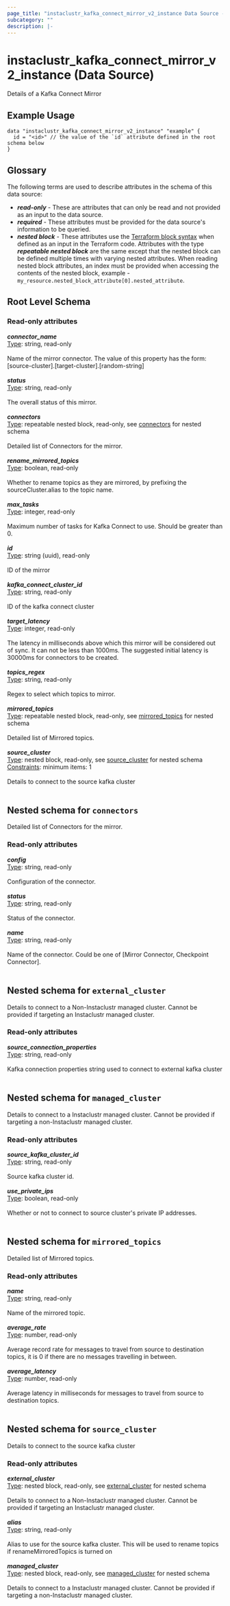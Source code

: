 ```yaml
---
page_title: "instaclustr_kafka_connect_mirror_v2_instance Data Source - terraform-provider-instaclustr"
subcategory: ""
description: |-
---
```


# instaclustr_kafka_connect_mirror_v2_instance (Data Source)
Details of a Kafka Connect Mirror
## Example Usage
```
data "instaclustr_kafka_connect_mirror_v2_instance" "example" { 
  id = "<id>" // the value of the `id` attribute defined in the root schema below
}
```
## Glossary
The following terms are used to describe attributes in the schema of this data source:
- **_read-only_** - These are attributes that can only be read and not provided as an input to the data source.
- **_required_** - These attributes must be provided for the data source's information to be queried.
- **_nested block_** - These attributes use the [Terraform block syntax](https://www.terraform.io/language/attr-as-blocks) when defined as an input in the Terraform code. Attributes with the type **_repeatable nested block_** are the same except that the nested block can be defined multiple times with varying nested attributes. When reading nested block attributes, an index must be provided when accessing the contents of the nested block, example - `my_resource.nested_block_attribute[0].nested_attribute`.
## Root Level Schema
### Read-only attributes
*___connector_name___*<br>
<ins>Type</ins>: string, read-only<br>
<br>Name of the mirror connector. The value of this property has the form: [source-cluster].[target-cluster].[random-string]<br><br>
*___status___*<br>
<ins>Type</ins>: string, read-only<br>
<br>The overall status of this mirror.<br><br>
*___connectors___*<br>
<ins>Type</ins>: repeatable nested block, read-only, see [connectors](#nested--connectors) for nested schema<br>
<br>Detailed list of Connectors for the mirror.<br><br>
*___rename_mirrored_topics___*<br>
<ins>Type</ins>: boolean, read-only<br>
<br>Whether to rename topics as they are mirrored, by prefixing the sourceCluster.alias to the topic name.<br><br>
*___max_tasks___*<br>
<ins>Type</ins>: integer, read-only<br>
<br>Maximum number of tasks for Kafka Connect to use. Should be greater than 0.<br><br>
*___id___*<br>
<ins>Type</ins>: string (uuid), read-only<br>
<br>ID of the mirror<br><br>
*___kafka_connect_cluster_id___*<br>
<ins>Type</ins>: string, read-only<br>
<br>ID of the kafka connect cluster<br><br>
*___target_latency___*<br>
<ins>Type</ins>: integer, read-only<br>
<br>The latency in milliseconds above which this mirror will be considered out of sync. It can not be less than 1000ms. The suggested initial latency is 30000ms  for connectors to be created.<br><br>
*___topics_regex___*<br>
<ins>Type</ins>: string, read-only<br>
<br>Regex to select which topics to mirror.<br><br>
*___mirrored_topics___*<br>
<ins>Type</ins>: repeatable nested block, read-only, see [mirrored_topics](#nested--mirrored_topics) for nested schema<br>
<br>Detailed list of Mirrored topics.<br><br>
*___source_cluster___*<br>
<ins>Type</ins>: nested block, read-only, see [source_cluster](#nested--source_cluster) for nested schema<br>
<ins>Constraints</ins>: minimum items: 1<br><br>Details to connect to the source kafka cluster<br><br>
<a id="nested--connectors"></a>
## Nested schema for `connectors`
Detailed list of Connectors for the mirror.<br>
### Read-only attributes
*___config___*<br>
<ins>Type</ins>: string, read-only<br>
<br>Configuration of the connector.<br><br>
*___status___*<br>
<ins>Type</ins>: string, read-only<br>
<br>Status of the connector.<br><br>
*___name___*<br>
<ins>Type</ins>: string, read-only<br>
<br>Name of the connector. Could be one of [Mirror Connector, Checkpoint Connector].<br><br>
<a id="nested--external_cluster"></a>
## Nested schema for `external_cluster`
Details to connect to a Non-Instaclustr managed cluster. Cannot be provided if targeting an Instaclustr managed cluster.<br>
### Read-only attributes
*___source_connection_properties___*<br>
<ins>Type</ins>: string, read-only<br>
<br>Kafka connection properties string used to connect to external kafka cluster<br><br>
<a id="nested--managed_cluster"></a>
## Nested schema for `managed_cluster`
Details to connect to a Instaclustr managed cluster. Cannot be provided if targeting a non-Instaclustr managed cluster.<br>
### Read-only attributes
*___source_kafka_cluster_id___*<br>
<ins>Type</ins>: string, read-only<br>
<br>Source kafka cluster id.<br><br>
*___use_private_ips___*<br>
<ins>Type</ins>: boolean, read-only<br>
<br>Whether or not to connect to source cluster's private IP addresses.<br><br>
<a id="nested--mirrored_topics"></a>
## Nested schema for `mirrored_topics`
Detailed list of Mirrored topics.<br>
### Read-only attributes
*___name___*<br>
<ins>Type</ins>: string, read-only<br>
<br>Name of the mirrored topic.<br><br>
*___average_rate___*<br>
<ins>Type</ins>: number, read-only<br>
<br>Average record rate for messages to travel from source to destination topics, it is 0 if there are no messages travelling in between.<br><br>
*___average_latency___*<br>
<ins>Type</ins>: number, read-only<br>
<br>Average latency in milliseconds for messages to travel from source to destination topics.<br><br>
<a id="nested--source_cluster"></a>
## Nested schema for `source_cluster`
Details to connect to the source kafka cluster<br>
### Read-only attributes
*___external_cluster___*<br>
<ins>Type</ins>: nested block, read-only, see [external_cluster](#nested--external_cluster) for nested schema<br>
<br>Details to connect to a Non-Instaclustr managed cluster. Cannot be provided if targeting an Instaclustr managed cluster.<br><br>
*___alias___*<br>
<ins>Type</ins>: string, read-only<br>
<br>Alias to use for the source kafka cluster. This will be used to rename topics if renameMirroredTopics is turned on<br><br>
*___managed_cluster___*<br>
<ins>Type</ins>: nested block, read-only, see [managed_cluster](#nested--managed_cluster) for nested schema<br>
<br>Details to connect to a Instaclustr managed cluster. Cannot be provided if targeting a non-Instaclustr managed cluster.<br><br>
